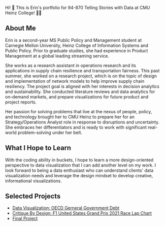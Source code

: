 Hi! 👋 This is Erin's portfolio for 94-870 Telling Stories with Data at CMU Heinz College! 🐕‍🦺

## About Me
Erin is a second-year MS Public Policy and Management student at Carnegie Mellon University, Heinz College of Information Systems and Public Policy. Prior to graduate studies, she had experience in Product Management at a global leading streaming service.

She works as a research assistant in operations research and its applications in supply chain resilience and transportation fairness. This past summer, she worked on a research project, which is on the topic of design and implementation of network models to help improve supply chain resiliency. The project goal is aligned with her interests in decision analytics and sustainability. She conducted literature reviews and data analytics for on-demand markets, and prepare visualizations for future product and project reports.

Her passion for solving problems that live at the nexus of people, policy, and technology brought her to CMU Heinz to prepare her for an Strategy/Operations Analyst role in response to disruptions and uncertainty. She embraces her differentiators and is ready to work with significant real-world problem-solving under her belt.

## What I Hope to Learn
With the coding ability in buckets, I hope to learn a more design-oriented perspective to data visualization that I can add another level on my work. I look forward to being a data enthusiast who can understand clients' data visualization needs and leverage the design mindset to develop creative, informational visualizations.

## Selected Projects
- [Data Visualization: OECD Gerneral Government Debt](https://err1nn.github.io/portfolio/dataviz1)
- [Critique By Design: F1 United States Grand Prix 2021 Race Lap Chart](https://err1nn.github.io/portfolio/critiquebydesign)
- [Final Project](https://err1nn.github.io/portfolio/finalproject)
